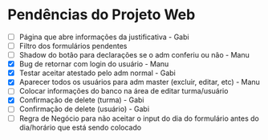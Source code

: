 # Pendências do Projeto Web

- [ ]  Página que abre informações da justificativa - Gabi
- [ ]  Filtro dos formulários pendentes
- [ ]  Shadow do botão para declarações se o adm conferiu ou não - Manu
- [X]  Bug de retornar com login do usuário - Manu
- [X]  Testar aceitar atestado pelo adm normal - Gabi
- [X]  Aparecer todos os usuários para adm master (excluir, editar, etc) - Manu
- [ ]  Colocar informações do banco na área de editar turma/usuário
- [X]  Confirmação de delete (turma) - Gabi 
- [ ]  Confirmação de delete (usuário) - Gabi
- [ ]  Regra de Negócio para não aceitar o input do dia do formulário antes do dia/horário que está sendo colocado